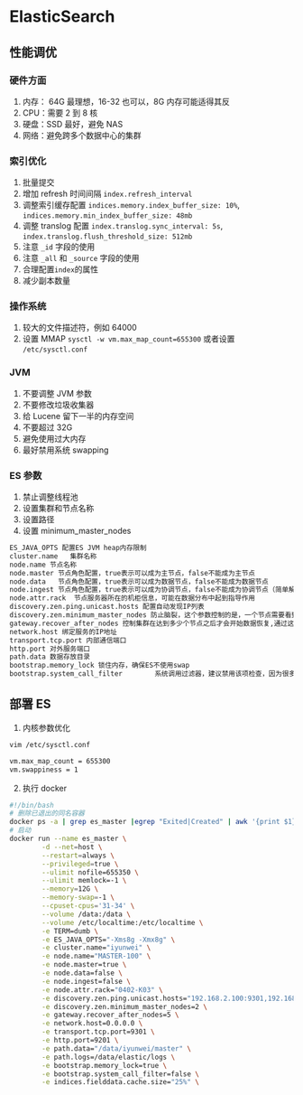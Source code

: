 # ElasticSearch

## 性能调优

### 硬件方面

1. 内存： 64G 最理想，16-32 也可以，8G 内存可能适得其反
2. CPU：需要 2 到 8 核
3. 硬盘：SSD 最好，避免 NAS
4. 网络：避免跨多个数据中心的集群

### 索引优化

1. 批量提交
2. 增加 refresh 时间间隔 `index.refresh_interval`
3. 调整索引缓存配置 `indices.memory.index_buffer_size: 10%`, `indices.memory.min_index_buffer_size: 48mb`
4. 调整 translog 配置 `index.translog.sync_interval: 5s`, `index.translog.flush_threshold_size: 512mb`
5. 注意 `_id` 字段的使用
6. 注意 `_all` 和 `_source` 字段的使用
7. 合理配置`index`的属性
8. 减少副本数量

### 操作系统

1. 较大的文件描述符，例如 64000
2. 设置 MMAP `sysctl -w vm.max_map_count=655300` 或者设置 `/etc/sysctl.conf`

### JVM

1. 不要调整 JVM 参数
2. 不要修改垃圾收集器
3. 给 Lucene 留下一半的内存空间
4. 不要超过 32G
5. 避免使用过大内存
6. 最好禁用系统 swapping

### ES 参数

1. 禁止调整线程池
2. 设置集群和节点名称
3. 设置路径
4. 设置 minimum_master_nodes

```sh
ES_JAVA_OPTS 配置ES JVM heap内存限制
cluster.name   集群名称
node.name 节点名称
node.master 节点角色配置，true表示可以成为主节点，false不能成为主节点
node.data   节点角色配置，true表示可以成为数据节点，false不能成为数据节点
node.ingest 节点角色配置，true表示可以成为协调节点，false不能成为协调节点（简单解释，请以官方为准）
node.attr.rack  节点服务器所在的机柜信息，可能在数据分布中起到指导作用
discovery.zen.ping.unicast.hosts 配置自动发现IP列表
discovery.zen.minimum_master_nodes 防止脑裂，这个参数控制的是，一个节点需要看到的具有master节点资格的最小数量，然后才能在集群中做操作。官方的推荐值是(N/2)+1，其中N是具有master资格的节点的数量（我们的情况是3，因此这个参数设置为2，但对于只有2个节点的情况，设置为2就有些问题了，一个节点DOWN掉后，你肯定连不上2台服务器了，这点需要注意）。
gateway.recover_after_nodes 控制集群在达到多少个节点之后才会开始数据恢复,通过这个设置可以避免集群自动相互发现的初期,shard分片不全的问题,假如es集群内一共有5个节点,就可以设置为5,那么这个集群必须有5个节点启动后才会开始数据分片,如果设置为3,就有可能另外两个节点没存储数据分片
network.host 绑定服务的IP地址
transport.tcp.port 内部通信端口
http.port 对外服务端口
path.data 数据存放目录
bootstrap.memory_lock 锁住内存，确保ES不使用swap
bootstrap.system_call_filter        系统调用过滤器，建议禁用该项检查，因为很多检查项需要Linux 3.5以上的内核，否则会报错。
```

## 部署 ES

1. 内核参数优化

```sh
vim /etc/sysctl.conf

vm.max_map_count = 655300
vm.swappiness = 1
```

2. 执行 docker

```sh
#!/bin/bash
# 删除已退出的同名容器
docker ps -a | grep es_master |egrep "Exited|Created" | awk '{print $1}'|xargs -i% docker rm -f % 2>/dev/null
# 启动
docker run --name es_master \
        -d --net=host \
        --restart=always \
        --privileged=true \
        --ulimit nofile=655350 \
        --ulimit memlock=-1 \
        --memory=12G \
        --memory-swap=-1 \
        --cpuset-cpus='31-34' \
        --volume /data:/data \
        --volume /etc/localtime:/etc/localtime \
        -e TERM=dumb \
        -e ES_JAVA_OPTS="-Xms8g -Xmx8g" \
        -e cluster.name="iyunwei" \
        -e node.name="MASTER-100" \
        -e node.master=true \
        -e node.data=false \
        -e node.ingest=false \
        -e node.attr.rack="0402-K03" \
        -e discovery.zen.ping.unicast.hosts="192.168.2.100:9301,192.168.2.101:9301,192.168.2.102:9301,192.168.2.100:9300,192.168.2.102:9300,192.168.2.103:9300,192.168.3.100:9300,192.168.3.101:9300,192.168.3.102:9300,192.168.3.103:9300" \
        -e discovery.zen.minimum_master_nodes=2 \
        -e gateway.recover_after_nodes=5 \
        -e network.host=0.0.0.0 \
        -e transport.tcp.port=9301 \
        -e http.port=9201 \
        -e path.data="/data/iyunwei/master" \
        -e path.logs=/data/elastic/logs \
        -e bootstrap.memory_lock=true \
        -e bootstrap.system_call_filter=false \
        -e indices.fielddata.cache.size="25%" \
```
